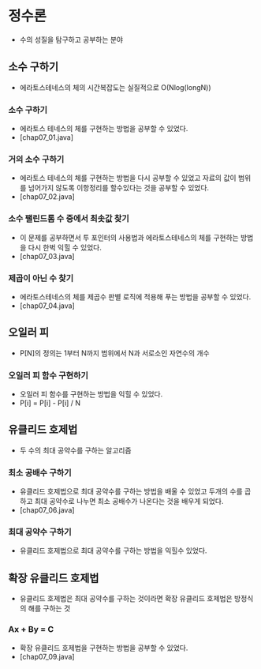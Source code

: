 # 정수론
- 수의 성질을 탐구하고 공부하는 분야

## 소수 구하기
- 에라토스테네스의 체의 시간복잡도는 실질적으로 O(Nlog(longN))

### 소수 구하기
- 에라토스 테네스의 체를 구현하는 방법을 공부할 수 있었다.
- [chap07_01.java]

### 거의 소수 구하기
- 에라토스 테네스의 체를 구현하는 방법을 다시 공부할 수 있었고 자료의 값이 범위를 넘어가지 않도록 이항정리를 할수있다는 것을 공부할 수 있었다.
- [chap07_02.java]

### 소수 팰린드롬 수 중에서 최솟값 찾기
- 이 문제를 공부하면서 투 포인터의 사용법과 에라토스테네스의 체를 구현하는 방법을 다시 한벅 익힐 수 있었다.
- [chap07_03.java]

### 제곱이 아닌 수 찾기
- 에라토스테네스의 체를 제곱수 판별 로직에 적용해 푸는 방법을 공부할 수 있었다.
- [chap07_04.java]

## 오일러 피
- P[N]의 정의는 1부터 N까지 범위에서 N과 서로소인 자연수의 개수

### 오일러 피 함수 구현하기
- 오일러 피 함수를 구현하는 방법을 익힐 수 있었다.
- P[i] = P[i] - P[i] / N

## 유클리드 호제법
- 두 수의 최대 공약수를 구하는 알고리즘

### 최소 공배수 구하기
- 유클리드 호제법으로 최대 공약수를 구하는 방법을 배울 수 있었고 두개의 수를 곱하고 최대 공약수로 나누면 최소 공배수가 나온다는 것을 배우게 되었다. 
- [chap07_06.java]

### 최대 공약수 구하기
- 유클리드 호제법으로 최대 공약수를 구하는 방법을 익힐수 있었다.

## 확장 유클리드 호제법
- 유클리드 호제법은 최대 공약수를 구하는 것이라면 확장 유클리드 호제법은 방정식의 해를 구하는 것

### Ax + By = C
- 확장 유클리드 호제법을 구현하는 방법을 공부할 수 있었다. 
- [chap07_09.java]